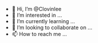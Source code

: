 - 👋 Hi, I’m @Clovinlee
- 👀 I’m interested in ... 
- 🌱 I’m currently learning ... 
- 💞️ I’m looking to collaborate on ... 
- 📫 How to reach me ... 

<!---
Clovinlee/Clovinlee is a ✨ special ✨ repository because its `README.md` (this file) appears on your GitHub profile.
You can click the Preview link to take a look at your changes.
--->
